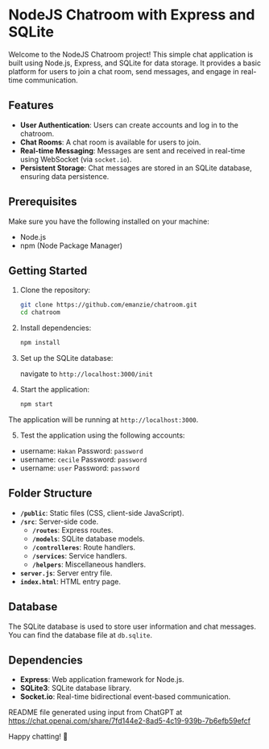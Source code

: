 # NodeJS Chatroom with Express and SQLite

Welcome to the NodeJS Chatroom project! This simple chat application is built using Node.js, Express, and SQLite for data storage. It provides a basic platform for users to join a chat room, send messages, and engage in real-time communication.

## Features

- **User Authentication**: Users can create accounts and log in to the chatroom.
- **Chat Rooms**: A chat room is available for users to join.
- **Real-time Messaging**: Messages are sent and received in real-time using WebSocket (via `socket.io`).
- **Persistent Storage**: Chat messages are stored in an SQLite database, ensuring data persistence.

## Prerequisites

Make sure you have the following installed on your machine:

- Node.js
- npm (Node Package Manager)

## Getting Started

1. Clone the repository:

    ```bash
    git clone https://github.com/emanzie/chatroom.git
    cd chatroom
    ```

2. Install dependencies:

    ```bash
    npm install
    ```

3. Set up the SQLite database:

    navigate to `http://localhost:3000/init`

4. Start the application:

    ```bash
    npm start
    ```

The application will be running at `http://localhost:3000`.

5. Test the application using the following accounts: 
- username: `Hakan`     Password: `password`
- username: `cecile`    Password: `password`
- username: `user`      Password: `password`

## Folder Structure

- **`/public`**: Static files (CSS, client-side JavaScript).
- **`/src`**: Server-side code.
  - **`/routes`**: Express routes.
  - **`/models`**: SQLite database models.
  - **`/controlleres`**: Route handlers.
  - **`/services`**: Service handlers.
  - **`/helpers`**: Miscellaneous handlers.
- **`server.js`**: Server entry file.
- **`index.html`**: HTML entry page.

## Database

The SQLite database is used to store user information and chat messages. You can find the database file at `db.sqlite`.

## Dependencies

- **Express**: Web application framework for Node.js.
- **SQLite3**: SQLite database library.
- **Socket.io**: Real-time bidirectional event-based communication.

README file generated using input from ChatGPT at https://chat.openai.com/share/7fd144e2-8ad5-4c19-939b-7b6efb59efcf

Happy chatting! 🚀